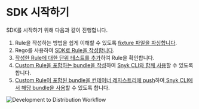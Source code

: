 # SDK 시작하기

SDK를 시작하기 위해 다음과 같이 진행합니다.

1. Rule을 작성하는 방법을 쉽게 이해할 수 있도록 [fixture 파일을 파싱합니다](parsing-an-input-file.md).
2. [​](writing-a-rule.md)Rego를 사용하여 [SDK로 Rule을 작성합니다](writing-a-rule.md).
3. [작성한 Rule에 대한 단위 테스트를 추가](testing-a-rule.md)하여 Rule을 확인합니다.
4. [Custom Rule을 포함하는 bundle을 작성](bundling-rules.md)하여 [Snyk CLI와 함께 사용](../use-iac-custom-rules-with-cli/)할 수 있도록 합니다.
5. [Custom Rule이 포함된 bundle을 컨테이너 레지스트리에 push](pushing-a-bundle.md)하여[ Snyk CLI에서 해당 bundle을 사용](../use-iac-custom-rules-with-cli/)할 수 있도록 합니다.

![Development to Distribution Workflow](<../../../../.gitbook/assets/image (76) (1) (1).png>)
